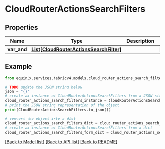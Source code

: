 # CloudRouterActionsSearchFilters


## Properties

Name | Type | Description | Notes
------------ | ------------- | ------------- | -------------
**var_and** | [**List[CloudRouterActionsSearchFilter]**](CloudRouterActionsSearchFilter.md) |  | [optional] 

## Example

```python
from equinix.services.fabricv4.models.cloud_router_actions_search_filters import CloudRouterActionsSearchFilters

# TODO update the JSON string below
json = "{}"
# create an instance of CloudRouterActionsSearchFilters from a JSON string
cloud_router_actions_search_filters_instance = CloudRouterActionsSearchFilters.from_json(json)
# print the JSON string representation of the object
print(CloudRouterActionsSearchFilters.to_json())

# convert the object into a dict
cloud_router_actions_search_filters_dict = cloud_router_actions_search_filters_instance.to_dict()
# create an instance of CloudRouterActionsSearchFilters from a dict
cloud_router_actions_search_filters_form_dict = cloud_router_actions_search_filters.from_dict(cloud_router_actions_search_filters_dict)
```
[[Back to Model list]](../README.md#documentation-for-models) [[Back to API list]](../README.md#documentation-for-api-endpoints) [[Back to README]](../README.md)


